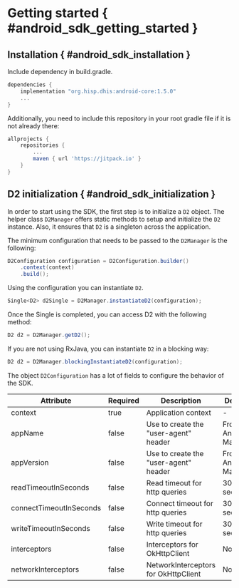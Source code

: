 # Getting started { #android_sdk_getting_started }

## Installation { #android_sdk_installation }

Include dependency in build.gradle.

```gradle
dependencies {
    implementation "org.hisp.dhis:android-core:1.5.0"
    ...
}
```

Additionally, you need to include this repository in your root gradle file if it is not already there:

```gradle
allprojects {
    repositories {
        ...
        maven { url 'https://jitpack.io' }
    }
}
```

## D2 initialization { #android_sdk_initialization }

<!--TODO-->

In order to start using the SDK, the first step is to initialize a `D2` object. The helper class `D2Manager` offers static methods to setup and initialize the `D2` instance. Also, it ensures that `D2` is a singleton across the application.

The minimum configuration that needs to be passed to the `D2Manager` is the following: 

```java
D2Configuration configuration = D2Configuration.builder()
    .context(context)
    .build();
```

Using the configuration you can instantiate `D2`.

```java
Single<D2> d2Single = D2Manager.instantiateD2(configuration);
```

Once the Single is completed, you can access D2 with the following method:

```java
D2 d2 = D2Manager.getD2();
```

If you are not using RxJava, you can instantiate `D2` in a blocking way:

```java
D2 d2 = D2Manager.blockingInstantiateD2(configuration);
```

The object `D2Configuration` has a lot of fields to configure the behavior of the SDK.

|  Attribute    |   Required    |   Description | Default
|-|-|-|-|
| context       | true          | Application context | -
| appName       | false         | Use to create the "user-agent" header | From Android Manifest
| appVersion    | false         | Use to create the "user-agent" header | From Android Manifest
| readTimeoutInSeconds | false  | Read timeout for http queries | 30 seconds
| connectTimeoutInSeconds | false | Connect timeout for http queries | 30 seconds
| writeTimeoutInSeconds | false | Write timeout for http queries | 30 seconds
| interceptors  | false         | Interceptors for OkHttpClient | None
| networkInterceptors | false   | NetworkInterceptors for OkHttpClient | None
